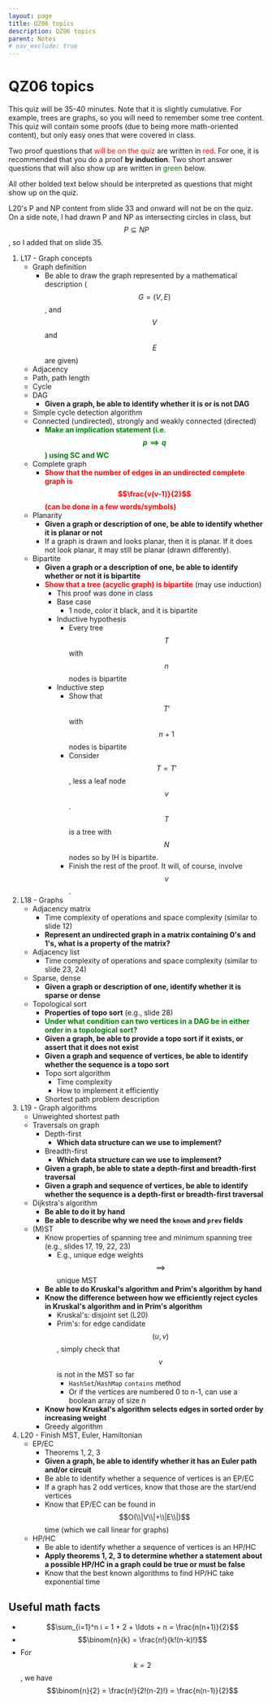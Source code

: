 ```yaml
---
layout: page
title: QZ06 topics
description: QZ06 topics
parent: Notes
# nav_exclude: true
---
```


# QZ06 topics

This quiz will be 35-40 minutes. Note that it is slightly cumulative. For example, trees are graphs, so you will need to remember some tree content. This quiz will contain some proofs (due to being more math-oriented content), but only easy ones that were covered in class.

Two proof questions that <span style="color: red">will be on the quiz</span> are written in <span style="color: red">red</span>. For one, it is recommended that you do a proof **by induction**. Two short answer questions that will also show up are written in <span style="color: green">green</span> below.

All other bolded text below should be interpreted as questions that might show up on the quiz.

L20's P and NP content from slide 33 and onward will not be on the quiz. On a side note, I had drawn P and NP as intersecting circles in class, but $$P \subseteq NP$$, so I added that on slide 35.

1. L17 - Graph concepts
    - Graph definition
        - Be able to draw the graph represented by a mathematical description ($$G = (V, E)$$, and $$V$$ and $$E$$ are given)
    - Adjacency
    - Path, path length
    - Cycle
    - DAG
        - **Given a graph, be able to identify whether it is or is not DAG**
    - Simple cycle detection algorithm
    - Connected (undirected), strongly and weakly connected (directed)
        - <span style="color: green">**Make an implication statement (i.e. $$p \implies q$$) using SC and WC**</span>
    - Complete graph
        - <span style="color: red">**Show that the number of edges in an undirected complete graph is $$\frac{v(v-1)}{2}$$ (can be done in a few words/symbols)**</span>
    - Planarity
        - **Given a graph or description of one, be able to identify whether it is planar or not**
        - If a graph is drawn and looks planar, then it is planar. If it does not look planar, it may still be planar (drawn differently).
    - Bipartite
        - **Given a graph or a description of one, be able to identify whether or not it is bipartite**
        - <span style="color: red">**Show that a tree (acyclic graph) is bipartite**</span> (may use induction)
            - This proof was done in class
            - Base case
                - 1 node, color it black, and it is bipartite
            - Inductive hypothesis
                - Every tree $$T$$ with $$n$$ nodes is bipartite
            - Inductive step
                - Show that $$T'$$ with $$n+1$$ nodes is bipartite
                - Consider $$T = T'$$, less a leaf node $$v$$. $$T$$ is a tree with $$N$$ nodes so by IH is bipartite.
                - Finish the rest of the proof. It will, of course, involve $$v$$.
2. L18 - Graphs
    - Adjacency matrix
        - Time complexity of operations and space complexity (similar to slide 12)
        - **Represent an undirected graph in a matrix containing 0's and 1's, what is a property of the matrix?**
    - Adjacency list
        - Time complexity of operations and space complexity (similar to slide 23, 24)
    - Sparse, dense
        - **Given a graph or description of one, identify whether it is sparse or dense**
    - Topological sort
        - **Properties of topo sort** (e.g., slide 28)
        - <span style="color: green">**Under what condition can two vertices in a DAG be in either order in a topological sort?**</span>
        - **Given a graph, be able to provide a topo sort if it exists, or assert that it does not exist**
        - **Given a graph and sequence of vertices, be able to identify whether the sequence is a topo sort**
        - Topo sort algorithm
            - Time complexity
            - How to implement it efficiently
        - Shortest path problem description
3. L19 - Graph algorithms
    - Unweighted shortest path
    - Traversals on graph
        - Depth-first
            - **Which data structure can we use to implement?**
        - Breadth-first
            - **Which data structure can we use to implement?**
        - **Given a graph, be able to state a depth-first and breadth-first traversal**
        - **Given a graph and sequence of vertices, be able to identify whether the sequence is a depth-first or breadth-first traversal**
    - Dijkstra's algorithm
        - **Be able to do it by hand**
        - **Be able to describe why we need the `known` and `prev` fields**
    - (M)ST
        - Know properties of spanning tree and minimum spanning tree (e.g., slides 17, 19, 22, 23)
            - E.g., unique edge weights $$\implies$$ unique MST
        - **Be able to do Kruskal's algorithm and Prim's algorithm by hand**
        - **Know the difference between how we efficiently reject cycles in Kruskal's algorithm and in Prim's algorithm**
            - Kruskal's: disjoint set (L20)
            - Prim's: for edge candidate $$(u, v)$$, simply check that $$v$$ is not in the MST so far
                - `HashSet`/`HashMap` `contains` method
                - Or if the vertices are numbered 0 to n-1, can use a boolean array of size n
        - **Know how Kruskal's algorithm selects edges in sorted order by increasing weight**
        - Greedy algorithm
4. L20 - Finish MST, Euler, Hamiltonian
    - EP/EC
        - Theorems 1, 2, 3
        - **Given a graph, be able to identify whether it has an Euler path and/or circuit**
        - Be able to identify whether a sequence of vertices is an EP/EC
        - If a graph has 2 odd vertices, know that those are the start/end vertices
        - Know that EP/EC can be found in $$O(\\|V\\|+\\|E\\|)$$ time (which we call linear for graphs)
    - HP/HC
        - Be able to identify whether a sequence of vertices is an HP/HC
        - **Apply theorems 1, 2, 3 to determine whether a statement about a possible HP/HC in a graph could be true or must be false**
        - Know that the best known algorithms to find HP/HC take exponential time

## Useful math facts

* $$\sum_{i=1}^n i = 1 + 2 + \ldots + n = \frac{n(n+1)}{2}$$
* $$\binom{n}{k} = \frac{n!}{k!(n-k)!}$$
* For $$k=2$$, we have $$\binom{n}{2} = \frac{n!}{2!(n-2)!} = \frac{n(n-1)}{2}$$
